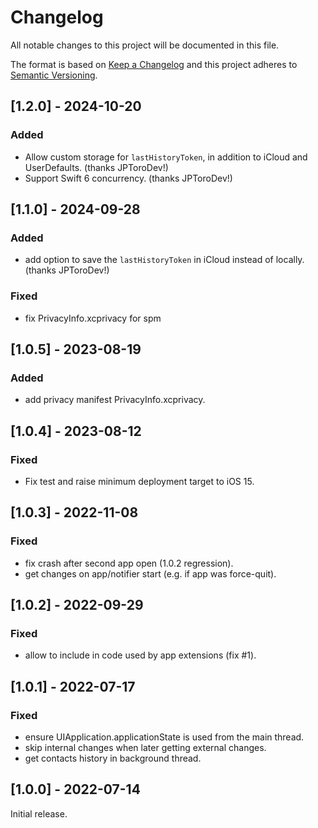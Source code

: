 # Changelog
All notable changes to this project will be documented in this file.

The format is based on [Keep a Changelog](http://keepachangelog.com/en/1.0.0/)
and this project adheres to [Semantic Versioning](http://semver.org/spec/v2.0.0.html).

## [1.2.0] - 2024-10-20

### Added
- Allow custom storage for `lastHistoryToken`, in addition to iCloud and UserDefaults. (thanks JPToroDev!)
- Support Swift 6 concurrency. (thanks JPToroDev!)

## [1.1.0] - 2024-09-28

### Added
- add option to save the `lastHistoryToken` in iCloud instead of locally. (thanks JPToroDev!)

### Fixed
- fix PrivacyInfo.xcprivacy for spm

## [1.0.5] - 2023-08-19

### Added
- add privacy manifest PrivacyInfo.xcprivacy.

## [1.0.4] - 2023-08-12

### Fixed
- Fix test and raise minimum deployment target to iOS 15.

## [1.0.3] - 2022-11-08

### Fixed
- fix crash after second app open (1.0.2 regression).
- get changes on app/notifier start (e.g. if app was force-quit).

## [1.0.2] - 2022-09-29

### Fixed
- allow to include in code used by app extensions (fix #1).

## [1.0.1] - 2022-07-17

### Fixed
- ensure UIApplication.applicationState is used from the main thread.
- skip internal changes when later getting external changes.
- get contacts history in background thread.

## [1.0.0] - 2022-07-14

Initial release.
